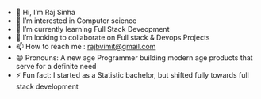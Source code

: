 - 👋 Hi, I’m Raj Sinha
- 👀 I’m interested in Computer science
- 🌱 I’m currently learning Full Stack Deveopment
- 💞️ I’m looking to collaborate on Full stack & Devops Projects
- 📫 How to reach me : rajbvimit@gmail.com
- 😄 Pronouns: A new age Programmer building modern age products that serve for a definite need
- ⚡ Fun fact: I started as a Statistic bachelor, but shifted fully towards full stack development

<!---
Raj-Sinha-dot-GitHub/Raj-Sinha-dot-GitHub is a ✨ special ✨ repository because its `README.md` (this file) appears on your GitHub profile.
You can click the Preview link to take a look at your changes.
--->
